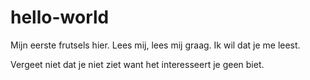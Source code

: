 hello-world
===========

Mijn eerste frutsels hier. Lees mij, lees mij graag. Ik wil dat je me leest.

Vergeet niet dat je niet ziet want het interesseert je geen biet.


